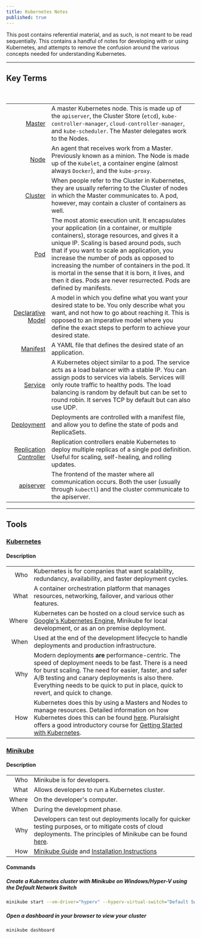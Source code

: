 ```yaml
---
title: Kubernetes Notes
published: true
---
```


This post contains referential material, and as such, is not meant to be read sequentially. This contains a handful of notes for developing with or using Kubernetes, and attempts to remove the confusion around the various concepts needed for understanding Kubernetes.

----

## Key Terms

#### &nbsp;

| | |
|--:|---|
| [Master](https://kubernetes.io/docs/concepts/overview/components/#master-components) | A master Kubernetes node. This is made up of the `apiserver`, the Cluster Store (`etcd`), `kube-controller-manager`, `cloud-controller-manager`, and `kube-scheduler`. The Master delegates work to the Nodes. |
| [Node](https://kubernetes.io/docs/concepts/architecture/nodes/) | An agent that receives work from a Master. Previously known as a minion. The Node is made up of the `Kubelet`, a container engine (almost always `Docker`), and the `kube-proxy`. |
| [Cluster](https://kubernetes.io/docs/concepts/architecture/master-node-communication/) | When people refer to the Cluster in Kubernetes, they are usually referring to the Cluster of nodes in which the Master communicates to. A pod, however, may contain a cluster of containers as well. |
| [Pod](https://kubernetes.io/docs/concepts/workloads/pods/pod-overview/) | The most atomic execution unit. It encapsulates your application (in a container, or multiple containers), storage resources, and gives it a unique IP. Scaling is based around pods, such that if you want to scale an application, you increase the number of pods as opposed to increasing the number of containers in the pod. It is mortal in the sense that it is born, it lives, and then it dies. Pods are never resurrected. Pods are defined by manifests. |
| [Declarative Model](https://kubernetes.io/docs/tasks/manage-kubernetes-objects/declarative-config/) | A model in which you define what you want your desired state to be. You only describe what you want, and not how to go about reaching it. This is opposed to an imperative model where you define the exact steps to perform to achieve your desired state. |
| [Manifest](https://kubernetes.io/docs/concepts/cluster-administration/manage-deployment/#organizing-resource-configurations) | A YAML file that defines the desired state of an application. |
| [Service](https://kubernetes.io/docs/concepts/services-networking/service/) | A Kubernetes object similar to a pod. The service acts as a load balancer with a stable IP. You can assign pods to services via labels. Services will only route traffic to healthy pods. The load balancing is random by default but can be set to round robin. It serves TCP by default but can also use UDP. |
| [Deployment](https://kubernetes.io/docs/concepts/workloads/controllers/deployment/) | Deployments are controlled with a manifest file, and allow you to define the state of pods and ReplicaSets. |
| [Replication Controller](https://kubernetes.io/docs/concepts/workloads/controllers/replicationcontroller/) | Replication controllers enable Kubernetes to deploy multiple replicas of a single pod definition. Useful for scaling, self-healing, and rolling updates. |
| [apiserver](https://github.com/kubernetes/apiserver) | The frontend of the master where all communication occurs. Both the user (usually through `kubectl`) and the cluster communicate to the apiserver. |

----

## Tools

### [Kubernetes](https://github.com/kubernetes/kubernetes)

#### Description

| | |
|--:|---|
| Who | Kubernetes is for companies that want scalability, redundancy, availability, and faster deployment cycles. |
| What | A container orchestration platform that manages resources, networking, failover, and various other features. |
| Where | Kubernetes can be hosted on a cloud service such as [Google's Kubernetes Engine](https://cloud.google.com/kubernetes-engine/), Minikube for local development, or as an on premise deployment. |
| When | Used at the end of the development lifecycle to handle deployments and production infrastructure. |
| Why | Modern deployments __are__ performance-centric. The speed of deployment needs to be fast. There is a need for burst scaling. The need for easier, faster, and safer A/B testing and canary deployments is also there. Everything needs to be quick to put in place, quick to revert, and quick to change. |
| How | Kubernetes does this by using a Masters and Nodes to manage resources. Detailed information on how Kubernetes does this can be found [here](https://kubernetes.io/docs/concepts/architecture/). Pluralsight offers a good introductory course for [Getting Started with Kubernetes](https://app.pluralsight.com/library/courses/getting-started-kubernetes). |

### [Minikube](https://github.com/kubernetes/minikube)

#### Description

| | |
|--:|---|
| Who | Minikube is for developers. |
| What | Allows developers to run a Kubernetes cluster. |
| Where | On the developer's computer. |
| When | During the development phase. |
| Why | Developers can test out deployments locally for quicker testing purposes, or to mitigate costs of cloud deployments. The principles of Minikube can be found [here](https://minikube.sigs.k8s.io/docs/concepts/principles/). |
| How | [Minikube Guide](https://kubernetes.io/docs/setup/learning-environment/minikube/#quickstart) and [Installation Instructions](https://kubernetes.io/docs/tasks/tools/install-minikube/) |

#### Commands

##### Create a Kubernetes cluster with Minikube on Windows/Hyper-V using the Default Network Switch

```sh
minikube start --vm-driver="hyperv" --hyperv-virtual-switch="Default Switch"
```

##### Open a dashboard in your browser to view your cluster

```sh
minikube dashboard
```
